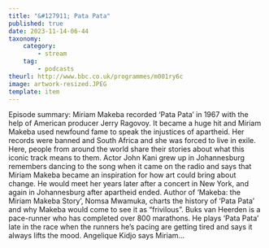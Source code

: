 ```yaml
---
title: "&#127911; Pata Pata"
published: true
date: 2023-11-14-06-44
taxonomy:
    category:
        - stream
    tag:
        - podcasts
theurl: http://www.bbc.co.uk/programmes/m001ry6c
image: artwork-resized.JPEG
template: item
---
```


Episode summary: Miriam Makeba recorded &lsquo;Pata Pata&rsquo; in 1967 with the help of American producer Jerry Ragovoy. It became a huge hit and Miriam Makeba used newfound fame to speak the injustices of apartheid. Her records were banned and South Africa and she was forced to live in exile. Here, people from around the world share their stories about what this iconic track means to them. Actor John Kani grew up in Johannesburg remembers dancing to the song when it came on the radio and says that Miriam Makeba became an inspiration for how art could bring about change. He would meet her years later after a concert in New York, and again in Johannesburg after apartheid ended. Author of &lsquo;Makeba: the Miriam Makeba Story&rsquo;, Nomsa Mwamuka, charts the history of &lsquo;Pata Pata&rsquo; and why Makeba would come to see it as &ldquo;frivilous&rdquo;. Buks van Heerden is a pace-runner who has completed over 800 marathons. He plays &lsquo;Pata Pata&rsquo; late in the race when the runners he&rsquo;s pacing are getting tired and says it always lifts the mood. Angelique Kidjo says Miriam&hellip;
